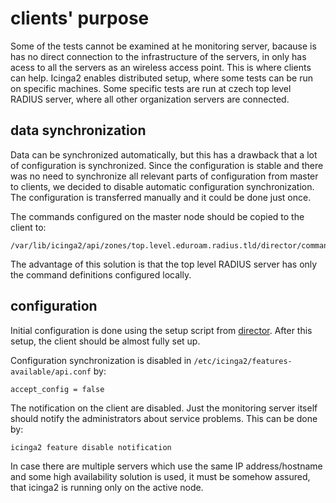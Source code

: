 # clients' purpose

Some of the tests cannot be examined at he monitoring server, 
bacause is has no direct connection to the infrastructure of the servers, in only has acess to all the servers as an wireless access point.
This is where clients can help. Icinga2 enables distributed setup, where some tests can be run on specific machines.
Some specific tests are run at czech top level RADIUS server, where all other organization servers are connected.

## data synchronization

Data can be synchronized automatically, but this has a drawback that a lot of configuration is synchronized.
Since the configuration is stable and there was no need to synchronize all relevant parts of configuration from master
to clients, we decided to disable automatic configuration synchronization.
The configuration is transferred manually and it could be done just once.

The commands configured on the master node should be copied to the client to:

```
/var/lib/icinga2/api/zones/top.level.eduroam.radius.tld/director/commands.conf
```

The advantage of this solution is that the top level RADIUS server has only the command definitions configured locally.

## configuration

Initial configuration is done using the setup script from [director](https://github.com/CESNET/eduroam-icinga/blob/master/doc/director_config.md#client-setup).
After this setup, the client should be almost fully set up.

Configuration synchronization is disabled in `/etc/icinga2/features-available/api.conf` by:
```
accept_config = false
```

The notification on the client are disabled.
Just the monitoring server itself should notify the administrators about service problems.
This can be done by:
```
icinga2 feature disable notification
```

In case there are multiple servers which use the same IP address/hostname and some high availability
solution is used, it must be somehow assured, that icinga2 is running only on the active node.
